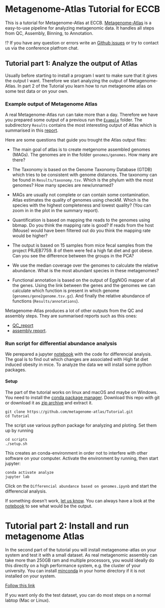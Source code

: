 # Metagenome-Atlas Tutorial for ECCB


This is a tutorial for Metagenome-Atlas at ECCB. [Metagenome-Atlas](https://metagenome-atlas.github.io/) is a easy-to-use pipeline for analyzing metagenomic data. It handles all steps from QC, Assembly, Binning, to Annotation.


:interrobang: If you have any question or errors write an [Github issues](https://github.com/metagenome-atlas/Tutorial/issues) or try to contact us via the conference platfrom chat.


## Tutorial part 1: Analyze the output of Atlas

Usually before starting to install a program I want to make sure that it gives the output I want.
Therefore we start analyzing the output of Metagenome-Atlas.
In part 2 of the Tutorial you learn how to run metagenome atlas on some test data or on your own.

### Example output of Metagenome Atlas
A real Metagenome-Atlas run can take more than a day. Therefore we have you prepared some output of a previous run the [`Example`](Example) folder.  The subdirectory `Results` contains the most interesting output of Atlas which is summarised in this [report](http://htmlpreview.github.io/?https://github.com/metagenome-atlas/Tutorial/blob/master/Example/Results/Summary.html). 

Here are some questions that guide you trought the Atlas output files:

* The main goal of atlas is to create metgenome assembled genomes (MAGs). The genomes are in the folder `genomes/genomes`. How many are there?

* The Taxonomy is based on the Genome Taxonomy Database (GTDB) which tries to be consistent with genome distances. The taxonomy can be found in `Results/taxonomy.tsv`. Which is the phylum with the most genomes? How many species are new/unnamed?

* MAGs are usually not complete or can contain some contamination. Atlas estimates the quality of genomes using checkM. Which is the species with the highest completeness and lowest quality? (You can zoom in in the plot in the summary report).

* Quantification is based on mapping the reads to the genomes using bbmap. Do you think the mapping rate is good? If reads from the host (Mouse) would have been filtered out do you think the mapping rate would be higher?

* The output is based on 15 samples from mice fecal samples from the project PRJEB7759. 8 of them were fed a high fat diet and got obese. Can you see the difference between the groups in the PCA?

*  We use the median coverage over the genomes to calculate the relative abundance. What is the most abundant species in these metagenomes?

* Functional annotation is based on the output of EggNOG mapper of all the genes. Using the link  between the genes and the genomes we can calculate which function is present in which genome (`genomes/gene2genome.tsv.gz`). And finally the relative abundance of functions (`Results/annotations`).


Metagenome-Atlas produces a lot of other outputs from the QC and assembly steps. They are summarised reports such as this ones: 
- [QC_report](https://metagenome-atlas.readthedocs.io/en/latest/_static/QC_report.html) 
- [assembly report](https://metagenome-atlas.readthedocs.io/en/latest/_static/assembly_report.html).


### Run script for differential abundance analysis

We perepared a jupyter [notebook](scripts/Differencial_abundance.ipynb) with the code for differencial analysis. The goal is to find out which changes are associated with High fat diet induced obesity in mice. To analyze the data we will install some python packages.  


#### Setup

The part of the tutorial works on linux and macOS and maybe on Windows.  You need to install the [conda package manager](https://metagenome-atlas.readthedocs.io/en/latest/usage/getting_started.html#setup). Download this repo with git or download it as [zip archive](https://github.com/metagenome-atlas/Tutorial/archive/master.zip) and extract it.

```
git clone https://github.com/metagenome-atlas/Tutorial.git
cd Tutorial
```

The script use various python package for analyzing and ploting. Set them up by running

```
cd scripts
./setup.sh
```

This creates an conda-environment in order not to interfere with other software on your computer.
Activate the environment by running, then start jupyter:

```
conda activate analyze
jupyter lab
```


Click on the `Differencial abundance based on genomes.ipynb` and start the differencial analysis. 

If something doesn't work, [let us know](https://github.com/metagenome-atlas/Tutorial/issues). You can always have a look at the [notebook](scripts/Differencial_abundance.ipynb) to see what would be the output.


# Tutorial part 2: Install and run metagenome Atlas

In the second part of the tutorial you will install metagenome-atlas on your system and test it with a small dataset.
As real metagenomic assembly can take more than 250GB ram and multiple processors, you would ideally do this directly on a high performance system, e.g. the cluster of your university. You can install [minconda](https://docs.conda.io/en/latest/miniconda.html) in your home directory if it is not installed on your system.

[Follow this link](https://metagenome-atlas.readthedocs.io/en/latest/usage/getting_started.html#install-metagenome-atlas)

If you want only do the test dataset, you can do most steps on a  normal labtop (Mac or Linux). 
